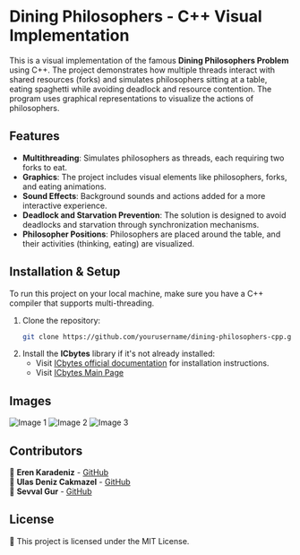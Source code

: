 # Dining Philosophers - C++ Visual Implementation

This is a visual implementation of the famous **Dining Philosophers Problem** using C++. The project demonstrates how multiple threads interact with shared resources (forks) and simulates philosophers sitting at a table, eating spaghetti while avoiding deadlock and resource contention. The program uses graphical representations to visualize the actions of philosophers.

## Features

- **Multithreading**: Simulates philosophers as threads, each requiring two forks to eat.
- **Graphics**: The project includes visual elements like philosophers, forks, and eating animations.
- **Sound Effects**: Background sounds and actions added for a more interactive experience.
- **Deadlock and Starvation Prevention**: The solution is designed to avoid deadlocks and starvation through synchronization mechanisms.
- **Philosopher Positions**: Philosophers are placed around the table, and their activities (thinking, eating) are visualized.

## Installation & Setup

To run this project on your local machine, make sure you have a C++ compiler that supports multi-threading.

1. Clone the repository:
   ```bash
   git clone https://github.com/yourusername/dining-philosophers-cpp.git

2. Install the **ICbytes** library if it's not already installed:
   - Visit [ICbytes official documentation](https://otoidrak.com/doc/I-See-Bytes%20A%20Simplified%20C++%20Library.pdf) for installation instructions.
   - Visit [ICbytes Main Page](https://otoidrak.com/Yazilim.html)

## Images
![Image 1](images/1.png)
![Image 2](images/2.png)
![Image 3](images/3.png)

## Contributors

👤 **Eren Karadeniz** - [GitHub](https://github.com/ErenKaradeniz0)  
👤 **Ulas Deniz Cakmazel** - [GitHub](https://github.com/UlasDenizCakmazel)  
👤 **Sevval Gur** - [GitHub](https://github.com/svvlgr)  

## License

📜 This project is licensed under the MIT License.
